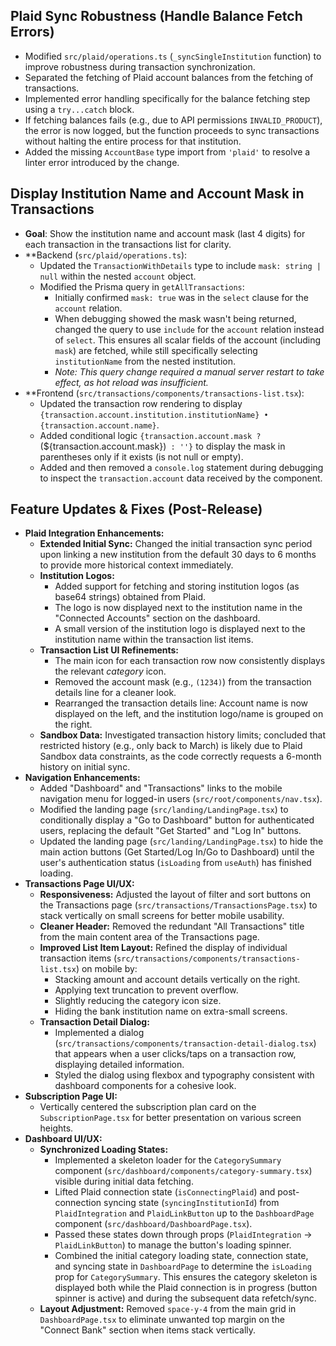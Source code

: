 ## Plaid Sync Robustness (Handle Balance Fetch Errors)

- Modified `src/plaid/operations.ts` (`_syncSingleInstitution` function) to
  improve robustness during transaction synchronization.
- Separated the fetching of Plaid account balances from the fetching of
  transactions.
- Implemented error handling specifically for the balance fetching step using a
  `try...catch` block.
- If fetching balances fails (e.g., due to API permissions `INVALID_PRODUCT`),
  the error is now logged, but the function proceeds to sync transactions
  without halting the entire process for that institution.
- Added the missing `AccountBase` type import from `'plaid'` to resolve a linter
  error introduced by the change.

## Display Institution Name and Account Mask in Transactions

- **Goal**: Show the institution name and account mask (last 4 digits) for each
  transaction in the transactions list for clarity.
- \*\*Backend (`src/plaid/operations.ts`):
  - Updated the `TransactionWithDetails` type to include `mask: string | null`
    within the nested `account` object.
  - Modified the Prisma query in `getAllTransactions`:
    - Initially confirmed `mask: true` was in the `select` clause for the
      `account` relation.
    - When debugging showed the mask wasn't being returned, changed the query to
      use `include` for the `account` relation instead of `select`. This ensures
      all scalar fields of the account (including `mask`) are fetched, while
      still specifically selecting `institutionName` from the nested
      institution.
    - _Note: This query change required a manual server restart to take effect,
      as hot reload was insufficient._
- \*\*Frontend (`src/transactions/components/transactions-list.tsx`):
  - Updated the transaction row rendering to display
    `{transaction.account.institution.institutionName} • {transaction.account.name}`.
  - Added conditional logic `{transaction.account.mask ? `
    (${transaction.account.mask})` : ''}` to display the mask in parentheses
    only if it exists (is not null or empty).
  - Added and then removed a `console.log` statement during debugging to inspect
    the `transaction.account` data received by the component.

## Feature Updates & Fixes (Post-Release)

- **Plaid Integration Enhancements:**
  - **Extended Initial Sync:** Changed the initial transaction sync period upon
    linking a new institution from the default 30 days to 6 months to provide
    more historical context immediately.
  - **Institution Logos:**
    - Added support for fetching and storing institution logos (as base64
      strings) obtained from Plaid.
    - The logo is now displayed next to the institution name in the "Connected
      Accounts" section on the dashboard.
    - A small version of the institution logo is displayed next to the
      institution name within the transaction list items.
  - **Transaction List UI Refinements:**
    - The main icon for each transaction row now consistently displays the
      relevant _category_ icon.
    - Removed the account mask (e.g., `(1234)`) from the transaction details
      line for a cleaner look.
    - Rearranged the transaction details line: Account name is now displayed on
      the left, and the institution logo/name is grouped on the right.
  - **Sandbox Data:** Investigated transaction history limits; concluded that
    restricted history (e.g., only back to March) is likely due to Plaid Sandbox
    data constraints, as the code correctly requests a 6-month history on
    initial sync.
- **Navigation Enhancements:**
  - Added "Dashboard" and "Transactions" links to the mobile navigation menu for
    logged-in users (`src/root/components/nav.tsx`).
  - Modified the landing page (`src/landing/LandingPage.tsx`) to conditionally
    display a "Go to Dashboard" button for authenticated users, replacing the
    default "Get Started" and "Log In" buttons.
  - Updated the landing page (`src/landing/LandingPage.tsx`) to hide the main
    action buttons (Get Started/Log In/Go to Dashboard) until the user's
    authentication status (`isLoading` from `useAuth`) has finished loading.
- **Transactions Page UI/UX:**
  - **Responsiveness:** Adjusted the layout of filter and sort buttons on the
    Transactions page (`src/transactions/TransactionsPage.tsx`) to stack
    vertically on small screens for better mobile usability.
  - **Cleaner Header:** Removed the redundant "All Transactions" title from the
    main content area of the Transactions page.
  - **Improved List Item Layout:** Refined the display of individual transaction
    items (`src/transactions/components/transactions-list.tsx`) on mobile by:
    - Stacking amount and account details vertically on the right.
    - Applying text truncation to prevent overflow.
    - Slightly reducing the category icon size.
    - Hiding the bank institution name on extra-small screens.
  - **Transaction Detail Dialog:**
    - Implemented a dialog
      (`src/transactions/components/transaction-detail-dialog.tsx`) that appears
      when a user clicks/taps on a transaction row, displaying detailed
      information.
    - Styled the dialog using flexbox and typography consistent with dashboard
      components for a cohesive look.
- **Subscription Page UI:**
  - Vertically centered the subscription plan card on the `SubscriptionPage.tsx`
    for better presentation on various screen heights.
- **Dashboard UI/UX:**
  - **Synchronized Loading States:**
    - Implemented a skeleton loader for the `CategorySummary` component
      (`src/dashboard/components/category-summary.tsx`) visible during initial
      data fetching.
    - Lifted Plaid connection state (`isConnectingPlaid`) and post-connection
      syncing state (`syncingInstitutionId`) from `PlaidIntegration` and
      `PlaidLinkButton` up to the `DashboardPage` component
      (`src/dashboard/DashboardPage.tsx`).
    - Passed these states down through props (`PlaidIntegration` ->
      `PlaidLinkButton`) to manage the button's loading spinner.
    - Combined the initial category loading state, connection state, and syncing
      state in `DashboardPage` to determine the `isLoading` prop for
      `CategorySummary`. This ensures the category skeleton is displayed both
      while the Plaid connection is in progress (button spinner is active) and
      during the subsequent data refetch/sync.
  - **Layout Adjustment:** Removed `space-y-4` from the main grid in
    `DashboardPage.tsx` to eliminate unwanted top margin on the "Connect Bank"
    section when items stack vertically.
